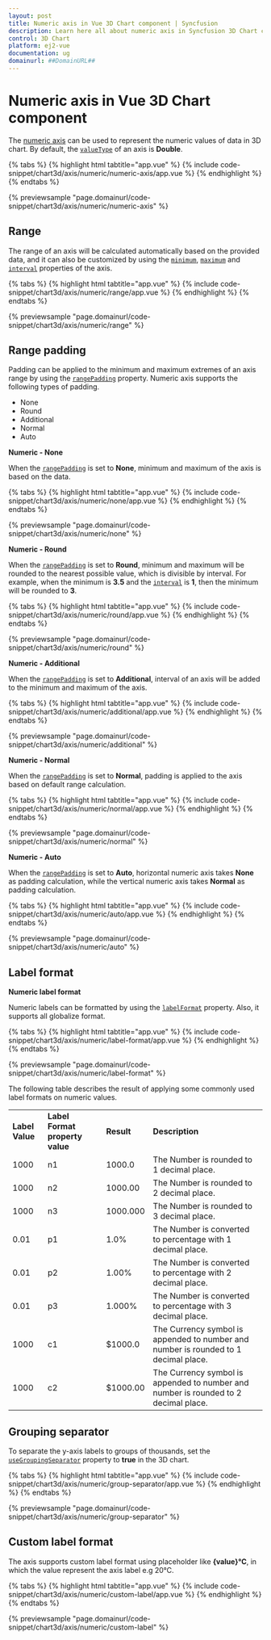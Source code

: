 ```yaml
---
layout: post
title: Numeric axis in Vue 3D Chart component | Syncfusion
description: Learn here all about numeric axis in Syncfusion 3D Chart component of Syncfusion Essential JS 2 and more.
control: 3D Chart
platform: ej2-vue
documentation: ug
domainurl: ##DomainURL##
---
```


<!-- markdownlint-disable MD036 -->

# Numeric axis in Vue 3D Chart component

The [numeric axis](https://www.syncfusion.com/vue-components/vue-charts/chart-axis) can be used to represent the numeric values of data in 3D chart. By default, the [`valueType`](https://ej2.syncfusion.com/vue/documentation/api/chart3d/axis3D/#valuetype) of an axis is **Double**.

{% tabs %}
{% highlight html tabtitle="app.vue" %}
{% include code-snippet/chart3d/axis/numeric/numeric-axis/app.vue %}
{% endhighlight %}
{% endtabs %}
        
{% previewsample "page.domainurl/code-snippet/chart3d/axis/numeric/numeric-axis" %}

## Range

The range of an axis will be calculated automatically based on the provided data, and it can also be customized by using the [`minimum`](https://ej2.syncfusion.com/vue/documentation/api/chart3d/axis3D/#maximum), [`maximum`](https://ej2.syncfusion.com/vue/documentation/api/chart3d/axis3D/#maximum) and [`interval`](https://ej2.syncfusion.com/vue/documentation/api/chart3d/axis3D/#interval) properties of the axis.

{% tabs %}
{% highlight html tabtitle="app.vue" %}
{% include code-snippet/chart3d/axis/numeric/range/app.vue %}
{% endhighlight %}
{% endtabs %}
        
{% previewsample "page.domainurl/code-snippet/chart3d/axis/numeric/range" %}

## Range padding

Padding can be applied to the minimum and maximum extremes of an axis range by using the [`rangePadding`](https://ej2.syncfusion.com/vue/documentation/api/chart3d/axis3D/#rangepadding) property. Numeric axis supports the following types of padding.

* None
* Round
* Additional
* Normal
* Auto

**Numeric - None**

When the [`rangePadding`](https://ej2.syncfusion.com/vue/documentation/api/chart3d/axis3D/#rangepadding) is set to **None**, minimum and maximum of the axis is based on the data.

{% tabs %}
{% highlight html tabtitle="app.vue" %}
{% include code-snippet/chart3d/axis/numeric/none/app.vue %}
{% endhighlight %}
{% endtabs %}
        
{% previewsample "page.domainurl/code-snippet/chart3d/axis/numeric/none" %}

**Numeric - Round**

When the [`rangePadding`](https://ej2.syncfusion.com/vue/documentation/api/chart3d/axis3D/#rangepadding) is set to **Round**, minimum and maximum will be rounded to the nearest possible value, which is divisible by interval. For example, when the minimum is **3.5** and the [`interval`](https://ej2.syncfusion.com/vue/documentation/api/chart3d/axis3D/#interval) is **1**, then the minimum will be rounded to **3**.

{% tabs %}
{% highlight html tabtitle="app.vue" %}
{% include code-snippet/chart3d/axis/numeric/round/app.vue %}
{% endhighlight %}
{% endtabs %}
        
{% previewsample "page.domainurl/code-snippet/chart3d/axis/numeric/round" %}

**Numeric - Additional**

When the [`rangePadding`](https://ej2.syncfusion.com/vue/documentation/api/chart3d/axis3D/#rangepadding) is set to **Additional**, interval of an axis will be added to the minimum and maximum of the axis.

{% tabs %}
{% highlight html tabtitle="app.vue" %}
{% include code-snippet/chart3d/axis/numeric/additional/app.vue %}
{% endhighlight %}
{% endtabs %}
        
{% previewsample "page.domainurl/code-snippet/chart3d/axis/numeric/additional" %}

**Numeric - Normal**

When the [`rangePadding`](https://ej2.syncfusion.com/vue/documentation/api/chart3d/axis3D/#rangepadding) is set to **Normal**, padding is applied to the axis based on default range calculation.

{% tabs %}
{% highlight html tabtitle="app.vue" %}
{% include code-snippet/chart3d/axis/numeric/normal/app.vue %}
{% endhighlight %}
{% endtabs %}
        
{% previewsample "page.domainurl/code-snippet/chart3d/axis/numeric/normal" %}

**Numeric - Auto**

When the [`rangePadding`](https://ej2.syncfusion.com/vue/documentation/api/chart3d/axis3D/#rangepadding) is set to **Auto**, horizontal numeric axis takes **None** as padding calculation, while the vertical numeric axis takes **Normal** as padding calculation.

{% tabs %}
{% highlight html tabtitle="app.vue" %}
{% include code-snippet/chart3d/axis/numeric/auto/app.vue %}
{% endhighlight %}
{% endtabs %}
        
{% previewsample "page.domainurl/code-snippet/chart3d/axis/numeric/auto" %}

## Label format

**Numeric label format**

Numeric labels can be formatted by using the [`labelFormat`](https://ej2.syncfusion.com/vue/documentation/api/chart3d/axis3D/#labelformat) property. Also, it supports all globalize format.

{% tabs %}
{% highlight html tabtitle="app.vue" %}
{% include code-snippet/chart3d/axis/numeric/label-format/app.vue %}
{% endhighlight %}
{% endtabs %}
        
{% previewsample "page.domainurl/code-snippet/chart3d/axis/numeric/label-format" %}

The following table describes the result of applying some commonly used label formats on numeric values.

<!-- markdownlint-disable MD033 -->
<table>
<tr>
<td><b>Label Value</b></td>
<td><b>Label Format property value</b></td>
<td><b>Result </b></td>
<td><b>Description </b></td>
</tr>
<tr>
<td>1000</td>
<td>n1</td>
<td>1000.0</td>
<td>The Number is rounded to 1 decimal place.</td>
</tr>
<tr>
<td>1000</td>
<td>n2</td>
<td>1000.00</td>
<td>The Number is rounded to 2 decimal place.</td>
</tr>
<tr>
<td>1000</td>
<td>n3</td>
<td>1000.000</td>
<td>The Number is rounded to 3 decimal place.</td>
</tr>
<tr>
<td>0.01</td>
<td>p1</td>
<td>1.0%</td>
<td>The Number is converted to percentage with 1 decimal place.</td>
</tr>
<tr>
<td>0.01</td>
<td>p2</td>
<td>1.00%</td>
<td>The Number is converted to percentage with 2 decimal place.</td>
</tr>
<tr>
<td>0.01</td>
<td>p3</td>
<td>1.000%</td>
<td>The Number is converted to percentage with 3 decimal place.</td>
</tr>
<tr>
<td>1000</td>
<td>c1</td>
<td>$1000.0</td>
<td>The Currency symbol is appended to number and number is rounded to 1 decimal place.</td>
</tr>
<tr>
<td>1000</td>
<td>c2</td>
<td>$1000.00</td>
<td>The Currency symbol is appended to number and number is rounded to 2 decimal place.</td>
</tr>
</table>

## Grouping separator

To separate the y-axis labels to groups of thousands, set the [`useGroupingSeparator`](https://ej2.syncfusion.com/vue/documentation/api/chart3d/chart3DModel/#usegroupingseparator) property to **true** in the 3D chart.

{% tabs %}
{% highlight html tabtitle="app.vue" %}
{% include code-snippet/chart3d/axis/numeric/group-separator/app.vue %}
{% endhighlight %}
{% endtabs %}
        
{% previewsample "page.domainurl/code-snippet/chart3d/axis/numeric/group-separator" %}

## Custom label format

The axis supports custom label format using placeholder like **{value}°C**, in which the value represent the axis label e.g 20°C.

{% tabs %}
{% highlight html tabtitle="app.vue" %}
{% include code-snippet/chart3d/axis/numeric/custom-label/app.vue %}
{% endhighlight %}
{% endtabs %}
        
{% previewsample "page.domainurl/code-snippet/chart3d/axis/numeric/custom-label" %}